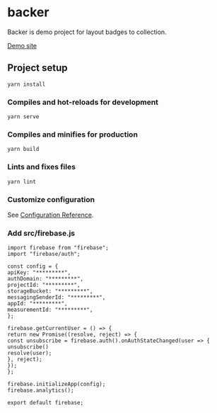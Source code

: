 # backer

Backer is demo project for layout badges to collection.

[Demo site](https://backer2021-87d86.firebaseapp.com/ "Demo")

## Project setup

```
yarn install
```

### Compiles and hot-reloads for development

```
yarn serve
```

### Compiles and minifies for production

```
yarn build
```

### Lints and fixes files

```
yarn lint
```

### Customize configuration

See [Configuration Reference](https://cli.vuejs.org/config/).

### Add src/firebase.js

```
import firebase from "firebase";
import "firebase/auth";

const config = {
apiKey: "*********",
authDomain: "*********",
projectId: "*********",
storageBucket: "*********",
messagingSenderId: "*********",
appId: "*********",
measurementId: "*********",
};

firebase.getCurrentUser = () => {
return new Promise((resolve, reject) => {
const unsubscribe = firebase.auth().onAuthStateChanged(user => {
unsubscribe()
resolve(user);
}, reject);
});
};

firebase.initializeApp(config);
firebase.analytics();

export default firebase;
```
